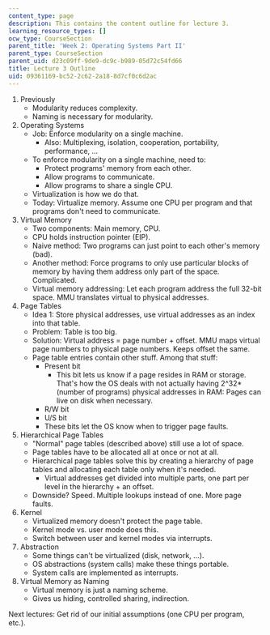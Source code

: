 ```yaml
---
content_type: page
description: This contains the content outline for lecture 3.
learning_resource_types: []
ocw_type: CourseSection
parent_title: 'Week 2: Operating Systems Part II'
parent_type: CourseSection
parent_uid: d23c09ff-9de9-dc9c-b989-05d72c54fd66
title: Lecture 3 Outline
uid: 09361169-bc52-2c62-2a18-8d7cf0c6d2ac
---
```


1.  Previously
    *   Modularity reduces complexity.
    *   Naming is necessary for modularity.
2.  Operating Systems
    *   Job: Enforce modularity on a single machine.
        *   Also: Multiplexing, isolation, cooperation, portability, performance, ...
    *   To enforce modularity on a single machine, need to:
        *   Protect programs' memory from each other.
        *   Allow programs to communicate.
        *   Allow programs to share a single CPU.
    *   Virtualization is how we do that.
    *   Today: Virtualize memory. Assume one CPU per program and that programs don't need to communicate.
3.  Virtual Memory
    *   Two components: Main memory, CPU.
    *   CPU holds instruction pointer (EIP).
    *   Naive method: Two programs can just point to each other's memory (bad).
    *   Another method: Force programs to only use particular blocks of memory by having them address only part of the space. Complicated.
    *   Virtual memory addressing: Let each program address the full 32-bit space. MMU translates virtual to physical addresses.
4.  Page Tables
    *   Idea 1: Store physical addresses, use virtual addresses as an index into that table.
    *   Problem: Table is too big.
    *   Solution: Virtual address = page number + offset. MMU maps virtual page numbers to physical page numbers. Keeps offset the same.
    *   Page table entries contain other stuff. Among that stuff:
        *   Present bit
            *   This bit lets us know if a page resides in RAM or storage. That's how the OS deals with not actually having 2^32\* (number of programs) physical addresses in RAM: Pages can live on disk when necessary.
        *   R/W bit
        *   U/S bit
        *   These bits let the OS know when to trigger page faults.
5.  Hierarchical Page Tables
    *   "Normal" page tables (described above) still use a lot of space.
    *   Page tables have to be allocated all at once or not at all.
    *   Hierarchical page tables solve this by creating a hierarchy of page tables and allocating each table only when it's needed.
        *   Virtual addresses get divided into multiple parts, one part per level in the hierarchy + an offset.
    *   Downside? Speed. Multiple lookups instead of one. More page faults.
6.  Kernel
    *   Virtualized memory doesn't protect the page table.
    *   Kernel mode vs. user mode does this.
    *   Switch between user and kernel modes via interrupts.
7.  Abstraction
    *   Some things can't be virtualized (disk, network, ...).
    *   OS abstractions (system calls) make these things portable.
    *   System calls are implemented as interrupts.
8.  Virtual Memory as Naming
    *   Virtual memory is just a naming scheme.
    *   Gives us hiding, controlled sharing, indirection.

Next lectures: Get rid of our initial assumptions (one CPU per program, etc.).